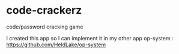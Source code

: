 # code-crackerz
code/password cracking game

I created this app so I can implement it in my other app op-system : https://github.com/HeldLake/op-system
